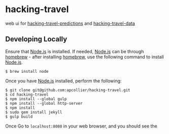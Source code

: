 # hacking-travel
web ui for [hacking-travel-predictions](https://github.com/ecooper2/hacking-travel-predictions) and [hacking-travel-data](https://github.com/apcollier/hacking-travel-data)

## Developing Locally
Ensure that [Node.js](http://nodejs.org) is installed.  If needed, [Node.js](http://nodejs.org) can be through [homebrew](http://brew.sh) - after installing [homebrew](http://brew.sh), use the following command to install [Node.js](http://nodejs.org).
```
$ brew install node
```

Once you have [Node.js](http://nodejs.org) installed, perform the following:
```
$ git clone git@github.com:apcollier/hacking-travel.git
$ cd hacking-travel
$ npm install --global gulp
$ npm install --global http-server
$ npm install
$ sudo gem install jekyll
$ gulp build
```

Once Go to `localhost:8080` in your web browser, and you should see the
